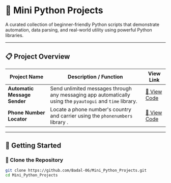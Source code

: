 # 🐍 Mini Python Projects

A curated collection of beginner-friendly Python scripts that demonstrate automation, data parsing, and real-world utility using powerful Python libraries.

---

## 📋 Project Overview

| Project Name               | Description / Function                                                                 | View Link                                                                 |
|---------------------------|-----------------------------------------------------------------------------------------|---------------------------------------------------------------------------|
| **Automatic Message Sender** | Send unlimited messages through any messaging app automatically using the `pyautogui` and `time` library.           | [🔗 View Code](https://github.com/Badal-06/Mini_Python_Projects/blob/main/Automatic_Message_Sender.py) |
| **Phone Number Locator**     | Locate a phone number's country and  carrier using the `phonenumbers` library .       | [🔗 View Code](https://github.com/Badal-06/Mini_Python_Projects/blob/main/Phone_Number_Locator.py)      |

---

## 🚀 Getting Started

### 🔧 Clone the Repository
```bash
git clone https://github.com/Badal-06/Mini_Python_Projects.git
cd Mini_Python_Projects
